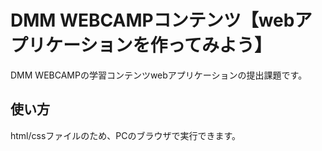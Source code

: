 # DMM WEBCAMPコンテンツ【webアプリケーションを作ってみよう】
DMM WEBCAMPの学習コンテンツwebアプリケーションの提出課題です。
## 使い方
html/cssファイルのため、PCのブラウザで実行できます。